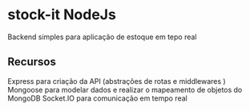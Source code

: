 # stock-it NodeJs
Backend simples para aplicação de estoque em tepo real

## Recursos
Express para criação da API (abstrações de rotas e middlewares )
Mongoose para modelar dados e realizar o mapeamento de objetos do MongoDB
Socket.IO para comunicação em tempo real
